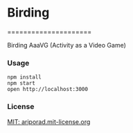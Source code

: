 # Birding
=====================

Birding AaaVG (Activity as a Video Game)

### Usage

```
npm install
npm start
open http://localhost:3000
```

### License

[MIT: ariporad.mit-license.org](http://ariporad.mit-license.org)